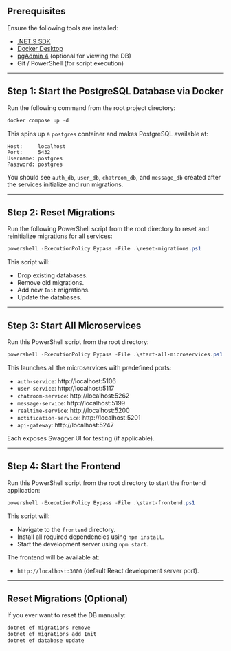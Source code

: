 ## Prerequisites

Ensure the following tools are installed:

- [.NET 9 SDK](https://dotnet.microsoft.com/download)
- [Docker Desktop](https://www.docker.com/products/docker-desktop)
- [pgAdmin 4](https://www.pgadmin.org/download/) (optional for viewing the DB)
- Git / PowerShell (for script execution)

---

## Step 1: Start the PostgreSQL Database via Docker

Run the following command from the root project directory:

```powershell
docker compose up -d
```

This spins up a `postgres` container and makes PostgreSQL available at:

```
Host:     localhost
Port:     5432
Username: postgres
Password: postgres
```

You should see `auth_db`, `user_db`, `chatroom_db`, and `message_db` created after the services initialize and run migrations.

---

## Step 2: Reset Migrations

Run the following PowerShell script from the root directory to reset and reinitialize migrations for all services:

```powershell
powershell -ExecutionPolicy Bypass -File .\reset-migrations.ps1
```

This script will:
- Drop existing databases.
- Remove old migrations.
- Add new `Init` migrations.
- Update the databases.

---

## Step 3: Start All Microservices

Run this PowerShell script from the root directory:

```powershell
powershell -ExecutionPolicy Bypass -File .\start-all-microservices.ps1
```

This launches all the microservices with predefined ports:

- `auth-service`: http://localhost:5106  
- `user-service`: http://localhost:5117  
- `chatroom-service`: http://localhost:5262  
- `message-service`: http://localhost:5199  
- `realtime-service`: http://localhost:5200  
- `notification-service`: http://localhost:5201  
- `api-gateway`: http://localhost:5247  

Each exposes Swagger UI for testing (if applicable).

---

## Step 4: Start the Frontend

Run this PowerShell script from the root directory to start the frontend application:

```powershell
powershell -ExecutionPolicy Bypass -File .\start-frontend.ps1
```

This script will:
- Navigate to the `frontend` directory.
- Install all required dependencies using `npm install`.
- Start the development server using `npm start`.

The frontend will be available at:

- `http://localhost:3000` (default React development server port).

---

## Reset Migrations (Optional)

If you ever want to reset the DB manually:

```bash
dotnet ef migrations remove
dotnet ef migrations add Init
dotnet ef database update
```
